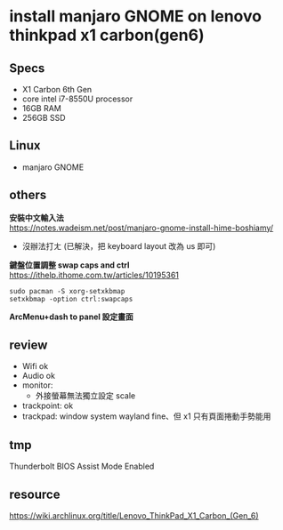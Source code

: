 # install manjaro GNOME on lenovo thinkpad x1 carbon(gen6)

## Specs
- X1 Carbon 6th Gen
- core intel i7-8550U processor
- 16GB RAM
- 256GB SSD

## Linux
- manjaro GNOME

## others
**安裝中文輸入法**  
https://notes.wadeism.net/post/manjaro-gnome-install-hime-boshiamy/
- 沒辦法打ㄤ (已解決，把 keyboard layout 改為 us 即可)

**鍵盤位置調整 swap caps and ctrl**  
https://ithelp.ithome.com.tw/articles/10195361
```
sudo pacman -S xorg-setxkbmap
setxkbmap -option ctrl:swapcaps
```

**ArcMenu+dash to panel 設定畫面**

## review
- Wifi ok
- Audio ok
- monitor:
  - 外接螢幕無法獨立設定 scale
- trackpoint: ok
- trackpad: window system wayland fine、但 x1 只有頁面捲動手勢能用

## tmp
Thunderbolt BIOS Assist Mode Enabled

## resource
https://wiki.archlinux.org/title/Lenovo_ThinkPad_X1_Carbon_(Gen_6)
